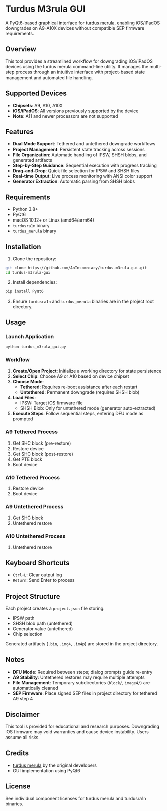 # Turdus M3rula GUI

A PyQt6-based graphical interface for [turdus merula](https://sep.lol), enabling iOS/iPadOS downgrades on A9-A10X devices without compatible SEP firmware requirements.

## Overview

This tool provides a streamlined workflow for downgrading iOS/iPadOS devices using the turdus merula command-line utility. It manages the multi-step process through an intuitive interface with project-based state management and automated file handling.

## Supported Devices

- **Chipsets**: A9, A10, A10X
- **iOS/iPadOS**: All versions previously supported by the device
- **Note**: A11 and newer processors are not supported

## Features

- **Dual Mode Support**: Tethered and untethered downgrade workflows
- **Project Management**: Persistent state tracking across sessions
- **File Organization**: Automatic handling of IPSW, SHSH blobs, and generated artifacts
- **Step-by-Step Guidance**: Sequential execution with progress tracking
- **Drag-and-Drop**: Quick file selection for IPSW and SHSH files
- **Real-time Output**: Live process monitoring with ANSI color support
- **Generator Extraction**: Automatic parsing from SHSH blobs

## Requirements

- Python 3.8+
- PyQt6
- macOS 10.12+ or Linux (amd64/arm64)
- `turdusra1n` binary
- `turdus_merula` binary

## Installation

1. Clone the repository:
```bash
git clone https://github.com/AnInsomniacy/turdus-m3rula-gui.git
cd turdus-m3rula-gui
```

2. Install dependencies:
```bash
pip install PyQt6
```

3. Ensure `turdusra1n` and `turdus_merula` binaries are in the project root directory.

## Usage

### Launch Application
```bash
python turdus_m3rula_gui.py
```

### Workflow

1. **Create/Open Project**: Initialize a working directory for state persistence
2. **Select Chip**: Choose A9 or A10 based on device chipset
3. **Choose Mode**:
   - **Tethered**: Requires re-boot assistance after each restart
   - **Untethered**: Permanent downgrade (requires SHSH blob)
4. **Load Files**:
   - IPSW: Target iOS firmware file
   - SHSH Blob: Only for untethered mode (generator auto-extracted)
5. **Execute Steps**: Follow sequential steps, entering DFU mode as prompted

### A9 Tethered Process
1. Get SHC block (pre-restore)
2. Restore device
3. Get SHC block (post-restore)
4. Get PTE block
5. Boot device

### A10 Tethered Process
1. Restore device
2. Boot device

### A9 Untethered Process
1. Get SHC block
2. Untethered restore

### A10 Untethered Process
1. Untethered restore

## Keyboard Shortcuts

- `Ctrl+L`: Clear output log
- `Return`: Send Enter to process

## Project Structure

Each project creates a `project.json` file storing:
- IPSW path
- SHSH blob path (untethered)
- Generator value (untethered)
- Chip selection

Generated artifacts (`.bin`, `.img4`, `.im4p`) are stored in the project directory.

## Notes

- **DFU Mode**: Required between steps; dialog prompts guide re-entry
- **A9 Stability**: Untethered restores may require multiple attempts
- **File Management**: Temporary subdirectories (`block/`, `image4/`) are automatically cleaned
- **SEP Firmware**: Place signed SEP files in project directory for tethered A9 step 4

## Disclaimer

This tool is provided for educational and research purposes. Downgrading iOS firmware may void warranties and cause device instability. Users assume all risks.

## Credits

- [turdus merula](https://sep.lol) by the original developers
- GUI implementation using PyQt6

## License

See individual component licenses for turdus merula and turdusra1n binaries.
